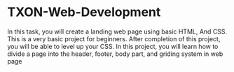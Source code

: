 # TXON-Web-Development

In this task, you will create a landing web 
page using basic HTML, And CSS. This is a 
very basic project for beginners. After 
completion of this project, you will be able 
to level up your CSS. In this project, you will 
learn how to divide a page into the header,
footer, body part, and griding system in 
web page
